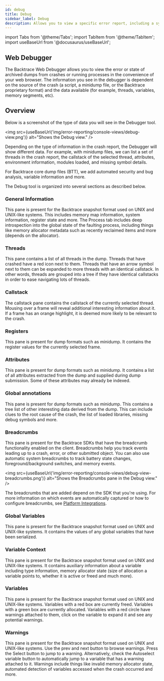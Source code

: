 ```yaml
---
id: debug
title: Debug
sidebar_label: Debug
description: Allows you to view a specific error report, including a symbolicated callstack, system and custom attributes, and other useful information.
---
```

import Tabs from '@theme/Tabs';
import TabItem from '@theme/TabItem';
import useBaseUrl from '@docusaurus/useBaseUrl';

## Web Debugger
The Backtrace Web Debugger allows you to view the error or state of archived dumps from crashes or running processes in the convenience of your web browser. The information you see in the debugger is dependent on the source of the crash (a script, a minidump file, or the Backtrace proprietary format) and the data available (for example, threads, variables, memory segments, etc).

## Overview
Below is a screenshot of the type of data you will see in the Debugger tool.  

<img src={useBaseUrl('img/error-reporting/console-views/debug-view.png')} alt="Shows the Debug view." />

Depending on the type of information in the crash report, the Debugger will show different data. For example, with minidump files, we can list a set of threads in the crash report, the callstack of the selected thread, attributes, environment information, modules loaded, and missing symbol details.

For Backtrace core dump files (BTT), we add automated security and bug analysis, variable information and more.

The Debug tool is organized into several sections as described below.

### General Information
This pane is present for the Backtrace snapshot format used on UNIX and UNIX-like systems. This includes memory map information, system information, register state and more. The Process tab includes deep introspection into the global state of the faulting process, including things like memory allocator metadata such as recently reclaimed items and more (depends on the allocator).

### Threads
This pane contains a list of all threads in the dump. Threads that have crashed have a red icon next to them. Threads that have an arrow symbol next to them can be expanded to more threads with an identical callstack. In other words, threads are grouped into a tree if they have identical callstacks in order to ease navigating lots of threads.

### Callstack
The callstack pane contains the callstack of the currently selected thread. Mousing over a frame will reveal additional interesting information about it. If a frame has an orange highlight, it is deemed more likely to be relevant to the crash.

### Registers
This pane is present for dump formats such as minidump. It contains the register values for the currently selected frame.

### Attributes
This pane is present for dump formats such as minidump. It contains a list of all attributes extracted from the dump and supplied during dump submission. Some of these attributes may already be indexed.

### Global annotations
This pane is present for dump formats such as minidump. This contains a tree list of other interesting data derived from the dump. This can include clues to the root cause of the crash, the list of loaded libraries, missing debug symbols and more.

### Breadcrumbs
This pane is present for the Backtrace SDKs that have the breadcrumb functionality enabled on the client. Breadcrumbs help you track events leading up to a crash, error, or other submitted object. You can also use automatic system breadcrumbs to track battery state changes, foreground/background switches, and memory events.

<img src={useBaseUrl('img/error-reporting/console-views/debug-view-breadcrumbs.png')} alt="Shows the Breadcrumbs pane in the Debug view." />

The breadcrumbs that are added depend on the SDK that you're using. For more information on which events are automatically captured or how to configure breadcrumbs, see [Platform Integrations](/error-reporting/getting-started/).

### Global Variables
This pane is present for the Backtrace snapshot format used on UNIX and UNIX-like systems. It contains the values of any global variables that have been serialized.

### Variable Context
This pane is present for the Backtrace snapshot format used on UNIX and UNIX-like systems. It contains auxiliary information about a variable including type information, memory allocator state (size of allocation a variable points to, whether it is active or freed and much more).

### Variables
This pane is present for the Backtrace snapshot format used on UNIX and UNIX-like systems. Variables with a red box are currently freed. Variables with a green box are currently allocated. Variables with a red circle have warnings attached to them, click on the variable to expand it and see any potential warnings.

### Warnings
This pane is present for the Backtrace snapshot format used on UNIX and UNIX-like systems. Use the prev and next button to browse warnings. Press the Select button to jump to a warning. Alternatively, check the Autoselect variable button to automatically jump to a variable that has a warning attached to it. Warnings include things like invalid memory allocator state, automated detection of variables accessed when the crash occurred and more.
